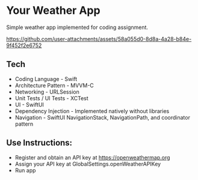 # Your Weather App

Simple weather app implemented for coding assignment.


https://github.com/user-attachments/assets/58a055d0-8d8a-4a28-b84e-9f452f2e6752



## Tech
- Coding Language - Swift
- Architecture Pattern - MVVM-C
- Networking - URLSession
- Unit Tests / UI Tests - XCTest
- UI - SwiftUI
- Dependency Injection - Implemented natively without libraries
- Navigation - SwiftUI NavigationStack, NavigationPath, and coordinator pattern


## Use Instructions:
- Register and obtain an API key at https://openweathermap.org
- Assign your API key at GlobalSettings.openWeatherAPIKey
- Run app
